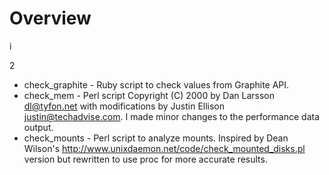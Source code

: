 # Overview
i

2
* check_graphite - Ruby script to check values from Graphite API.
* check_mem - Perl script Copyright (C) 2000 by Dan Larsson <dl@tyfon.net> with modifications by Justin Ellison <justin@techadvise.com>. I made minor changes to the performance data output.
* check_mounts - Perl script to analyze mounts. Inspired by Dean Wilson's http://www.unixdaemon.net/code/check_mounted_disks.pl version but rewritten to use proc for more accurate results.
